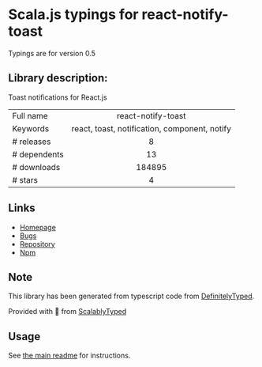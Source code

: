 
# Scala.js typings for react-notify-toast

Typings are for version 0.5

## Library description:
Toast notifications for React.js

|                    |                 |
| ------------------ | :-------------: |
| Full name          | react-notify-toast |
| Keywords           | react, toast, notification, component, notify |
| # releases         | 8 |
| # dependents       | 13 |
| # downloads        | 184895 |
| # stars            | 4 |

## Links
- [Homepage](https://github.com/jesusoterogomez/react-notify-toast#readme)
- [Bugs](https://github.com/jesusoterogomez/react-notify-toast/issues)
- [Repository](https://github.com/jesusoterogomez/react-notify-toast)
- [Npm](https://www.npmjs.com/package/react-notify-toast)
    


## Note
This library has been generated from typescript code from [DefinitelyTyped](https://definitelytyped.org).

Provided with :purple_heart: from [ScalablyTyped](https://github.com/oyvindberg/ScalablyTyped)

## Usage
See [the main readme](../../readme.md) for instructions.


